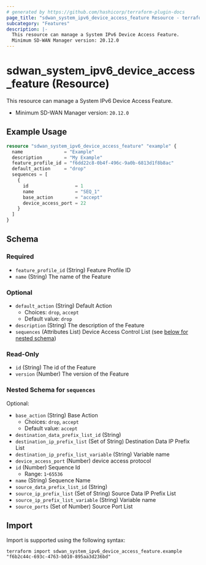 ```yaml
---
# generated by https://github.com/hashicorp/terraform-plugin-docs
page_title: "sdwan_system_ipv6_device_access_feature Resource - terraform-provider-sdwan"
subcategory: "Features"
description: |-
  This resource can manage a System IPv6 Device Access Feature.
  Minimum SD-WAN Manager version: 20.12.0
---
```


# sdwan_system_ipv6_device_access_feature (Resource)

This resource can manage a System IPv6 Device Access Feature.
  - Minimum SD-WAN Manager version: `20.12.0`

## Example Usage

```terraform
resource "sdwan_system_ipv6_device_access_feature" "example" {
  name               = "Example"
  description        = "My Example"
  feature_profile_id = "f6dd22c8-0b4f-496c-9a0b-6813d1f8b8ac"
  default_action     = "drop"
  sequences = [
    {
      id                 = 1
      name               = "SEQ_1"
      base_action        = "accept"
      device_access_port = 22
    }
  ]
}
```

<!-- schema generated by tfplugindocs -->
## Schema

### Required

- `feature_profile_id` (String) Feature Profile ID
- `name` (String) The name of the Feature

### Optional

- `default_action` (String) Default Action
  - Choices: `drop`, `accept`
  - Default value: `drop`
- `description` (String) The description of the Feature
- `sequences` (Attributes List) Device Access Control List (see [below for nested schema](#nestedatt--sequences))

### Read-Only

- `id` (String) The id of the Feature
- `version` (Number) The version of the Feature

<a id="nestedatt--sequences"></a>
### Nested Schema for `sequences`

Optional:

- `base_action` (String) Base Action
  - Choices: `drop`, `accept`
  - Default value: `accept`
- `destination_data_prefix_list_id` (String)
- `destination_ip_prefix_list` (Set of String) Destination Data IP Prefix List
- `destination_ip_prefix_list_variable` (String) Variable name
- `device_access_port` (Number) device access protocol
- `id` (Number) Sequence Id
  - Range: `1`-`65536`
- `name` (String) Sequence Name
- `source_data_prefix_list_id` (String)
- `source_ip_prefix_list` (Set of String) Source Data IP Prefix List
- `source_ip_prefix_list_variable` (String) Variable name
- `source_ports` (Set of Number) Source Port List

## Import

Import is supported using the following syntax:

```shell
terraform import sdwan_system_ipv6_device_access_feature.example "f6b2c44c-693c-4763-b010-895aa3d236bd"
```
